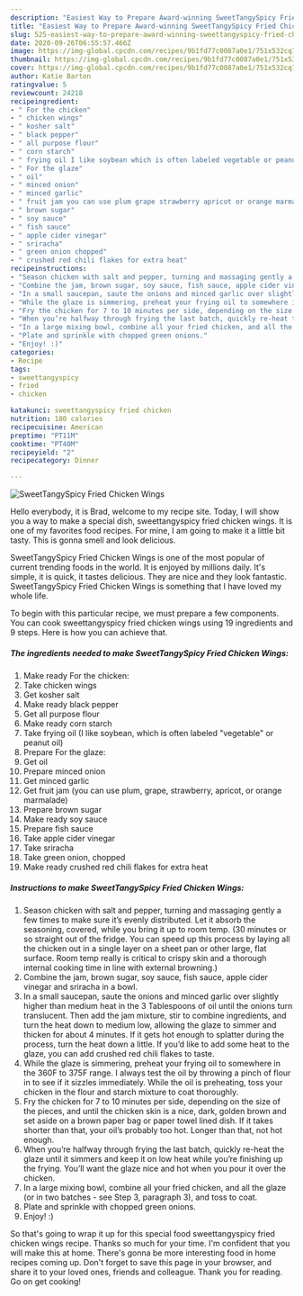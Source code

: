 ```yaml
---
description: "Easiest Way to Prepare Award-winning SweetTangySpicy Fried Chicken Wings"
title: "Easiest Way to Prepare Award-winning SweetTangySpicy Fried Chicken Wings"
slug: 525-easiest-way-to-prepare-award-winning-sweettangyspicy-fried-chicken-wings
date: 2020-09-26T06:55:57.466Z
image: https://img-global.cpcdn.com/recipes/9b1fd77c0087a0e1/751x532cq70/sweettangyspicy-fried-chicken-wings-recipe-main-photo.jpg
thumbnail: https://img-global.cpcdn.com/recipes/9b1fd77c0087a0e1/751x532cq70/sweettangyspicy-fried-chicken-wings-recipe-main-photo.jpg
cover: https://img-global.cpcdn.com/recipes/9b1fd77c0087a0e1/751x532cq70/sweettangyspicy-fried-chicken-wings-recipe-main-photo.jpg
author: Katie Barton
ratingvalue: 5
reviewcount: 24218
recipeingredient:
- " For the chicken"
- " chicken wings"
- " kosher salt"
- " black pepper"
- " all purpose flour"
- " corn starch"
- " frying oil I like soybean which is often labeled vegetable or peanut oil"
- " For the glaze"
- " oil"
- " minced onion"
- " minced garlic"
- " fruit jam you can use plum grape strawberry apricot or orange marmalade"
- " brown sugar"
- " soy sauce"
- " fish sauce"
- " apple cider vinegar"
- " sriracha"
- " green onion chopped"
- " crushed red chili flakes for extra heat"
recipeinstructions:
- "Season chicken with salt and pepper, turning and massaging gently a few times to make sure it’s evenly distributed. Let it absorb the seasoning, covered, while you bring it up to room temp. (30 minutes or so straight out of the fridge. You can speed up this process by laying all the chicken out in a single layer on a sheet pan or other large, flat surface. Room temp really is critical to crispy skin and a thorough internal cooking time in line with external browning.)"
- "Combine the jam, brown sugar, soy sauce, fish sauce, apple cider vinegar and sriracha in a bowl."
- "In a small saucepan, saute the onions and minced garlic over slightly higher than medium heat in the 3 Tablespoons of oil until the onions turn translucent. Then add the jam mixture, stir to combine ingredients, and turn the heat down to medium low, allowing the glaze to simmer and thicken for about 4 minutes. If it gets hot enough to splatter during the process, turn the heat down a little. If you’d like to add some heat to the glaze, you can add crushed red chili flakes to taste."
- "While the glaze is simmering, preheat your frying oil to somewhere in the 360F to 375F range. I always test the oil by throwing a pinch of flour in to see if it sizzles immediately. While the oil is preheating, toss your chicken in the flour and starch mixture to coat thoroughly."
- "Fry the chicken for 7 to 10 minutes per side, depending on the size of the pieces, and until the chicken skin is a nice, dark, golden brown and set aside on a brown paper bag or paper towel lined dish. If it takes shorter than that, your oil’s probably too hot. Longer than that, not hot enough."
- "When you’re halfway through frying the last batch, quickly re-heat the glaze until it simmers and keep it on low heat while you’re finishing up the frying. You’ll want the glaze nice and hot when you pour it over the chicken."
- "In a large mixing bowl, combine all your fried chicken, and all the glaze (or in two batches - see Step 3, paragraph 3), and toss to coat."
- "Plate and sprinkle with chopped green onions."
- "Enjoy! :)"
categories:
- Recipe
tags:
- sweettangyspicy
- fried
- chicken

katakunci: sweettangyspicy fried chicken 
nutrition: 180 calories
recipecuisine: American
preptime: "PT11M"
cooktime: "PT40M"
recipeyield: "2"
recipecategory: Dinner

---
```



![SweetTangySpicy Fried Chicken Wings](https://img-global.cpcdn.com/recipes/9b1fd77c0087a0e1/751x532cq70/sweettangyspicy-fried-chicken-wings-recipe-main-photo.jpg)

Hello everybody, it is Brad, welcome to my recipe site. Today, I will show you a way to make a special dish, sweettangyspicy fried chicken wings. It is one of my favorites food recipes. For mine, I am going to make it a little bit tasty. This is gonna smell and look delicious.

SweetTangySpicy Fried Chicken Wings is one of the most popular of current trending foods in the world. It is enjoyed by millions daily. It's simple, it is quick, it tastes delicious. They are nice and they look fantastic. SweetTangySpicy Fried Chicken Wings is something that I have loved my whole life.




To begin with this particular recipe, we must prepare a few components. You can cook sweettangyspicy fried chicken wings using 19 ingredients and 9 steps. Here is how you can achieve that.

<!--inarticleads1-->

##### The ingredients needed to make SweetTangySpicy Fried Chicken Wings:

1. Make ready  For the chicken:
1. Take  chicken wings
1. Get  kosher salt
1. Make ready  black pepper
1. Get  all purpose flour
1. Make ready  corn starch
1. Take  frying oil (I like soybean, which is often labeled &#34;vegetable&#34; or peanut oil)
1. Prepare  For the glaze:
1. Get  oil
1. Prepare  minced onion
1. Get  minced garlic
1. Get  fruit jam (you can use plum, grape, strawberry, apricot, or orange marmalade)
1. Prepare  brown sugar
1. Make ready  soy sauce
1. Prepare  fish sauce
1. Take  apple cider vinegar
1. Take  sriracha
1. Take  green onion, chopped
1. Make ready  crushed red chili flakes for extra heat




<!--inarticleads2-->

##### Instructions to make SweetTangySpicy Fried Chicken Wings:

1. Season chicken with salt and pepper, turning and massaging gently a few times to make sure it’s evenly distributed. Let it absorb the seasoning, covered, while you bring it up to room temp. (30 minutes or so straight out of the fridge. You can speed up this process by laying all the chicken out in a single layer on a sheet pan or other large, flat surface. Room temp really is critical to crispy skin and a thorough internal cooking time in line with external browning.)
1. Combine the jam, brown sugar, soy sauce, fish sauce, apple cider vinegar and sriracha in a bowl.
1. In a small saucepan, saute the onions and minced garlic over slightly higher than medium heat in the 3 Tablespoons of oil until the onions turn translucent. Then add the jam mixture, stir to combine ingredients, and turn the heat down to medium low, allowing the glaze to simmer and thicken for about 4 minutes. If it gets hot enough to splatter during the process, turn the heat down a little. If you’d like to add some heat to the glaze, you can add crushed red chili flakes to taste.
1. While the glaze is simmering, preheat your frying oil to somewhere in the 360F to 375F range. I always test the oil by throwing a pinch of flour in to see if it sizzles immediately. While the oil is preheating, toss your chicken in the flour and starch mixture to coat thoroughly.
1. Fry the chicken for 7 to 10 minutes per side, depending on the size of the pieces, and until the chicken skin is a nice, dark, golden brown and set aside on a brown paper bag or paper towel lined dish. If it takes shorter than that, your oil’s probably too hot. Longer than that, not hot enough.
1. When you’re halfway through frying the last batch, quickly re-heat the glaze until it simmers and keep it on low heat while you’re finishing up the frying. You’ll want the glaze nice and hot when you pour it over the chicken.
1. In a large mixing bowl, combine all your fried chicken, and all the glaze (or in two batches - see Step 3, paragraph 3), and toss to coat.
1. Plate and sprinkle with chopped green onions.
1. Enjoy! :)




So that's going to wrap it up for this special food sweettangyspicy fried chicken wings recipe. Thanks so much for your time. I'm confident that you will make this at home. There's gonna be more interesting food in home recipes coming up. Don't forget to save this page in your browser, and share it to your loved ones, friends and colleague. Thank you for reading. Go on get cooking!
